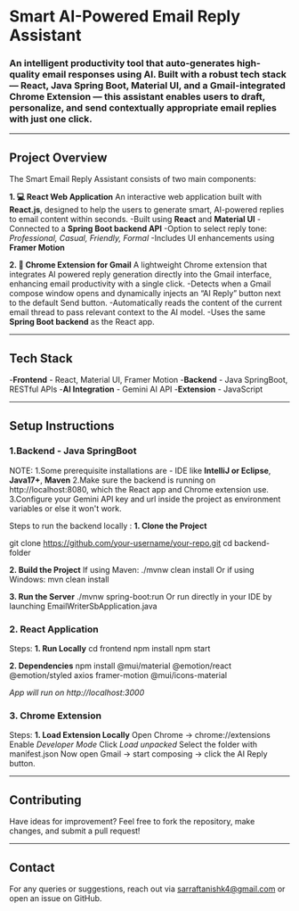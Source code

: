 # Smart AI-Powered Email Reply Assistant

### An intelligent productivity tool that auto-generates high-quality email responses using AI. Built with a robust tech stack — React, Java Spring Boot, Material UI, and a Gmail-integrated Chrome Extension — this assistant enables users to draft, personalize, and send contextually appropriate email replies with just one click.

---

## Project Overview

The Smart Email Reply Assistant consists of two main components:

**1. 💻 React Web Application**
An interactive web application built with **React.js**, designed to help the users to generate smart, AI-powered replies to email content within seconds.
-Built using **React** and **Material UI**
-Connected to a **Spring Boot backend API**
-Option to select reply tone: *Professional, Casual, Friendly, Formal*
-Includes UI enhancements using **Framer Motion**

**2. 🧩 Chrome Extension for Gmail**
A lightweight Chrome extension that integrates AI powered reply generation directly into the Gmail interface, enhancing email productivity with a single click.
-Detects when a Gmail compose window opens and dynamically injects an “AI Reply” button next to the default Send button.
-Automatically reads the content of the current email thread to pass relevant context to the AI model.
-Uses the same **Spring Boot backend** as the React app.

---

## Tech Stack 
-**Frontend** - React, Material UI, Framer Motion
-**Backend** - Java SpringBoot, RESTful APIs
-**AI Integration** - Gemini AI API
-**Extension** - JavaScript

---

## Setup Instructions
### 1.Backend - Java SpringBoot

NOTE:
1.Some prerequisite installations are - IDE like **IntelliJ or Eclipse**, **Java17+**, **Maven**
2.Make sure the backend is running on http://localhost:8080, which the React app and Chrome extension use.
3.Configure your Gemini API key and url inside the project as environment variables or else it won't work.

Steps to run the backend locally :
**1. Clone the Project**

git clone https://github.com/your-username/your-repo.git
cd backend-folder

**2. Build the Project**
If using Maven: ./mvnw clean install
Or if using Windows: mvn clean install

**3. Run the Server**
./mvnw spring-boot:run
Or run directly in your IDE by launching EmailWriterSbApplication.java

### 2. React Application

Steps:
**1. Run Locally**
cd frontend
npm install
npm start

**2. Dependencies**
npm install @mui/material @emotion/react @emotion/styled axios framer-motion @mui/icons-material

*App will run on http://localhost:3000*

### 3. Chrome Extension 
Steps:
**1. Load Extension Locally**
Open Chrome → chrome://extensions
Enable *Developer Mode*
Click *Load unpacked*
Select the folder with manifest.json
Now open Gmail → start composing → click the AI Reply button.

---

## Contributing
Have ideas for improvement? Feel free to fork the repository, make changes, and submit a pull request!

---

## Contact
For any queries or suggestions, reach out via sarraftanishk4@gmail.com or open an issue on GitHub.
